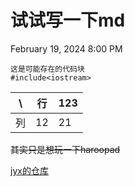 # 试试写一下md
February 19, 2024 8:00 PM
```
这是可能存在的代码块
#include<iostream>
```
|	\	 |	行	  |123|
|--------|--------|--------|
|  列    |	    12  |21|

~~其实只是想玩一下haroopad~~

[jyx的仓库](https://github.com/Kique261)
<!--这个应该看不到吧-->